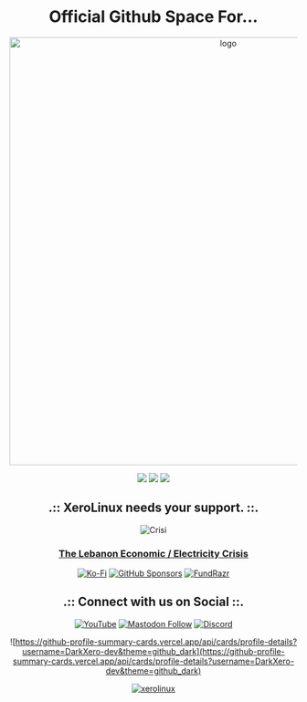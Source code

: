 <h1 align="center">Official Github Space For...</h1>

<p align="center">
    <img width="750" src="https://i.imgur.com/9rFDH3a.png" alt="logo">
</p>

<div align="center">

  <a href="https://www.linux.org" target="_blank"><img src="https://img.shields.io/badge/OS-Linux-e06c75?style=for-the-badge&logo=linux" /></a>
	<a href="https://archlinux.org" target="_blank"><img src="https://img.shields.io/badge/DISTRO-Arch-56b6c2?style=for-the-badge&logo=arch-linux" /></a>
	<a href="https://kde.org" target="_blank"><img src="https://img.shields.io/badge/DE-KDE%20Plasma-blue?style=for-the-badge&logo=KDE" /></a>
</div>

<div align="center">

## .:: XeroLinux needs your support. ::.
![Crisi](https://i.imgur.com/q9DqtCX.jpeg)
### [The Lebanon Economic / Electricity Crisis](https://www.hrw.org/news/2023/03/09/lebanon-electricity-crisis-exacerbates-poverty-inequality)<br />
[![Ko-Fi](https://img.shields.io/badge/Ko--fi-F16061?style=for-the-badge&label=XeroLinux&color=3399FF&Linux&logo=ko-fi&logoColor=white)](https://ko-fi.com/XeroLinux)
[![GitHub Sponsors](https://img.shields.io/badge/sponsor-30363D?style=for-the-badge&label=XeroLinux&color=A836FF&logo=GitHub-Sponsors&logoColor=#white)](https://github.com/sponsors/xerolinux)
[![FundRazr](https://img.shields.io/static/v1?label=XeroLinux&message=FundRazr&color=ffffcc&style=for-the-badge&logo=Stripe)](https://fundrazr.com/XeroLinux?ref=ab_eBckkc)
<br />

## .:: Connect with us on Social ::. <br />

[![YouTube](https://img.shields.io/youtube/channel/subscribers/UC6OgAhBq7Ocb5g1bQfVSd0Q?color=ff0000&label=Youtube&logo=youtube&style=palstic)](https://youtube.com/@XeroLinux)
[![Mastodon Follow](https://img.shields.io/mastodon/follow/110753070148975710?domain=https%3A%2F%2Ffosstodon.org&style=palstic&label=Fosstodon&color=774DFF)](https://fosstodon.org/@XeroLinux)
[![Discord](https://img.shields.io/discord/783658529478803466?color=6699ff&label=Discord&logo=discord&style=palstic)](https://discord.gg/Xg6T78ahtK)<br />

![https://github-profile-summary-cards.vercel.app/api/cards/profile-details?username=DarkXero-dev&theme=github_dark](https://github-profile-summary-cards.vercel.app/api/cards/profile-details?username=DarkXero-dev&theme=github_dark)
</div>

<div align="center">

<a href="https://github.com/antonkomarev/github-profile-views-counter" target="blank"><img src="https://komarev.com/ghpvc/?username=xerolinux&label=Page%20views&color=774DFF&style=for-the-badge" alt="xerolinux"/> 	
</div>
